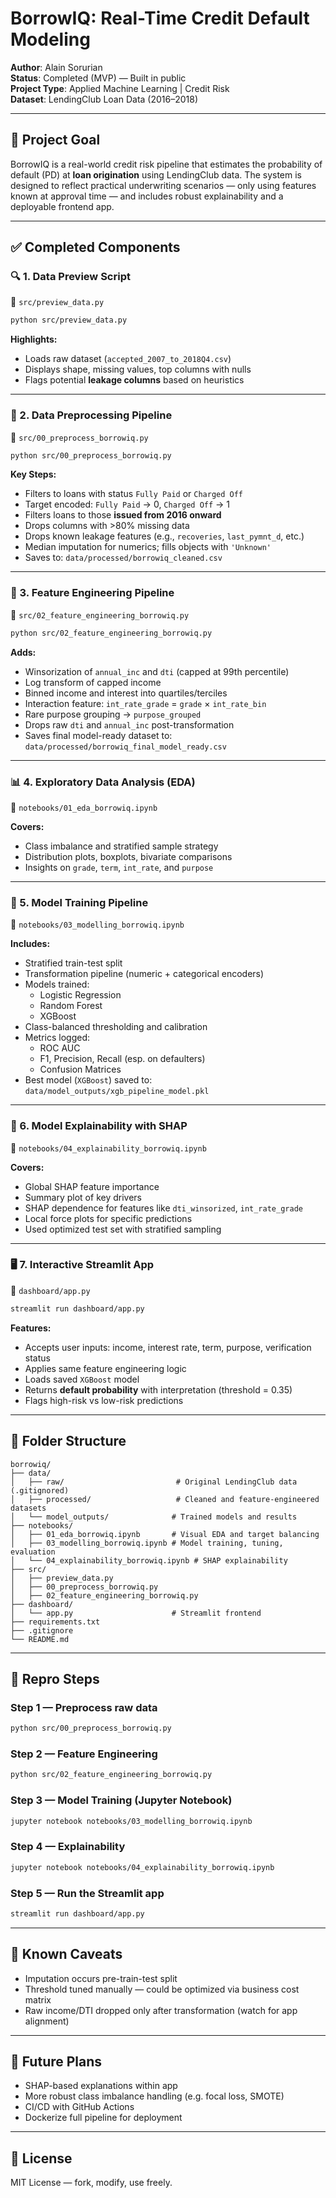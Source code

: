 # BorrowIQ: Real-Time Credit Default Modeling

**Author**: Alain Sorurian  
**Status**: Completed (MVP) — Built in public  
**Project Type**: Applied Machine Learning | Credit Risk  
**Dataset**: LendingClub Loan Data (2016–2018)

---

## 📌 Project Goal

BorrowIQ is a real-world credit risk pipeline that estimates the probability of default (PD) at **loan origination** using LendingClub data. The system is designed to reflect practical underwriting scenarios — only using features known at approval time — and includes robust explainability and a deployable frontend app.

---

## ✅ Completed Components

### 🔍 1. Data Preview Script

📄 `src/preview_data.py`

```bash
python src/preview_data.py
```

**Highlights:**
- Loads raw dataset (`accepted_2007_to_2018Q4.csv`)
- Displays shape, missing values, top columns with nulls
- Flags potential **leakage columns** based on heuristics

---

### 🧹 2. Data Preprocessing Pipeline

📄 `src/00_preprocess_borrowiq.py`

```bash
python src/00_preprocess_borrowiq.py
```

**Key Steps:**
- Filters to loans with status `Fully Paid` or `Charged Off`
- Target encoded: `Fully Paid` → 0, `Charged Off` → 1
- Filters loans to those **issued from 2016 onward**
- Drops columns with >80% missing data
- Drops known leakage features (e.g., `recoveries`, `last_pymnt_d`, etc.)
- Median imputation for numerics; fills objects with `'Unknown'`
- Saves to: `data/processed/borrowiq_cleaned.csv`

---

### 🧠 3. Feature Engineering Pipeline

📄 `src/02_feature_engineering_borrowiq.py`

```bash
python src/02_feature_engineering_borrowiq.py
```

**Adds:**
- Winsorization of `annual_inc` and `dti` (capped at 99th percentile)
- Log transform of capped income
- Binned income and interest into quartiles/terciles
- Interaction feature: `int_rate_grade` = `grade` × `int_rate_bin`
- Rare purpose grouping → `purpose_grouped`
- Drops raw `dti` and `annual_inc` post-transformation
- Saves final model-ready dataset to: `data/processed/borrowiq_final_model_ready.csv`

---

### 📊 4. Exploratory Data Analysis (EDA)

📓 `notebooks/01_eda_borrowiq.ipynb`

**Covers:**
- Class imbalance and stratified sample strategy
- Distribution plots, boxplots, bivariate comparisons
- Insights on `grade`, `term`, `int_rate`, and `purpose`

---

### 🤖 5. Model Training Pipeline

📓 `notebooks/03_modelling_borrowiq.ipynb`

**Includes:**
- Stratified train-test split
- Transformation pipeline (numeric + categorical encoders)
- Models trained:
  - Logistic Regression
  - Random Forest
  - XGBoost
- Class-balanced thresholding and calibration
- Metrics logged:
  - ROC AUC
  - F1, Precision, Recall (esp. on defaulters)
  - Confusion Matrices
- Best model (`XGBoost`) saved to: `data/model_outputs/xgb_pipeline_model.pkl`

---

### 🧠 6. Model Explainability with SHAP

📓 `notebooks/04_explainability_borrowiq.ipynb`

**Covers:**
- Global SHAP feature importance
- Summary plot of key drivers
- SHAP dependence for features like `dti_winsorized`, `int_rate_grade`
- Local force plots for specific predictions
- Used optimized test set with stratified sampling

---

### 🖥️ 7. Interactive Streamlit App

📄 `dashboard/app.py`

```bash
streamlit run dashboard/app.py
```

**Features:**
- Accepts user inputs: income, interest rate, term, purpose, verification status
- Applies same feature engineering logic
- Loads saved `XGBoost` model
- Returns **default probability** with interpretation (threshold = 0.35)
- Flags high-risk vs low-risk predictions

---

## 📁 Folder Structure

```
borrowiq/
├── data/
│   ├── raw/                         # Original LendingClub data (.gitignored)
│   ├── processed/                   # Cleaned and feature-engineered datasets
│   └── model_outputs/              # Trained models and results
├── notebooks/
│   ├── 01_eda_borrowiq.ipynb       # Visual EDA and target balancing
│   ├── 03_modelling_borrowiq.ipynb # Model training, tuning, evaluation
│   └── 04_explainability_borrowiq.ipynb # SHAP explainability
├── src/
│   ├── preview_data.py
│   ├── 00_preprocess_borrowiq.py
│   ├── 02_feature_engineering_borrowiq.py
├── dashboard/
│   └── app.py                      # Streamlit frontend
├── requirements.txt
├── .gitignore
└── README.md
```

---

## 🧪 Repro Steps

### Step 1 — Preprocess raw data
```bash
python src/00_preprocess_borrowiq.py
```

### Step 2 — Feature Engineering
```bash
python src/02_feature_engineering_borrowiq.py
```

### Step 3 — Model Training (Jupyter Notebook)
```bash
jupyter notebook notebooks/03_modelling_borrowiq.ipynb
```

### Step 4 — Explainability
```bash
jupyter notebook notebooks/04_explainability_borrowiq.ipynb
```

### Step 5 — Run the Streamlit app
```bash
streamlit run dashboard/app.py
```

---

## 🚧 Known Caveats

- Imputation occurs pre-train-test split
- Threshold tuned manually — could be optimized via business cost matrix
- Raw income/DTI dropped only after transformation (watch for app alignment)

---

## 📎 Future Plans

- SHAP-based explanations within app
- More robust class imbalance handling (e.g. focal loss, SMOTE)
- CI/CD with GitHub Actions
- Dockerize full pipeline for deployment

---

## 🪪 License

MIT License — fork, modify, use freely.

